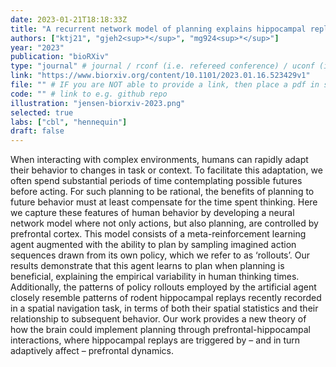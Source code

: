 ```yaml
---
date: 2023-01-21T18:18:33Z
title: "A recurrent network model of planning explains hippocampal replay and human behavior"
authors: ["ktj21", "gjeh2<sup>*</sup>", "mg924<sup>*</sup>"]
year: "2023"
publication: "bioRXiv"
type: "journal" # journal / rconf (i.e. refereed conference) / uconf (i.e. unrefereed conference) / thesis / preprint / workshop
link: "https://www.biorxiv.org/content/10.1101/2023.01.16.523429v1"
file: "" # IF you are NOT able to provide a link, then place a pdf in static/publications/ and write the filename here (e.g. "hennequin-neuron-2018.pdf") 
code: "" # link to e.g. github repo
illustration: "jensen-biorxiv-2023.png"
selected: true
labs: ["cbl", "hennequin"]
draft: false
---
```


When interacting with complex environments, humans can rapidly adapt their
behavior to changes in task or context. To facilitate this adaptation, we often
spend substantial periods of time contemplating possible futures before acting.
For such planning to be rational, the benefits of planning to future behavior
must at least compensate for the time spent thinking. Here we capture these
features of human behavior by developing a neural network model where not only
actions, but also planning, are controlled by prefrontal cortex. This model
consists of a meta-reinforcement learning agent augmented with the ability to
plan by sampling imagined action sequences drawn from its own policy, which we
refer to as ‘rollouts’. Our results demonstrate that this agent learns to plan
when planning is beneficial, explaining the empirical variability in human
thinking times. Additionally, the patterns of policy rollouts employed by the
artificial agent closely resemble patterns of rodent hippocampal replays
recently recorded in a spatial navigation task, in terms of both their spatial
statistics and their relationship to subsequent behavior. Our work provides a
new theory of how the brain could implement planning through
prefrontal-hippocampal interactions, where hippocampal replays are triggered by
– and in turn adaptively affect – prefrontal dynamics.

